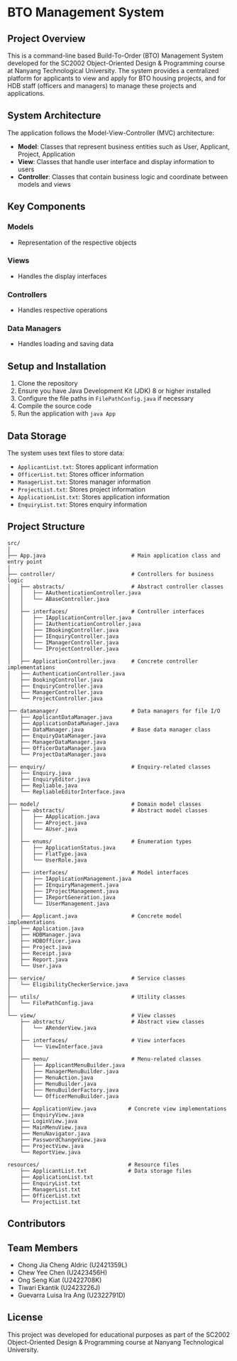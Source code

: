 # BTO Management System

## Project Overview

This is a command-line based Build-To-Order (BTO) Management System developed for the SC2002 Object-Oriented Design & Programming course at Nanyang Technological University. The system provides a centralized platform for applicants to view and apply for BTO housing projects, and for HDB staff (officers and managers) to manage these projects and applications.

## System Architecture

The application follows the Model-View-Controller (MVC) architecture:

- **Model**: Classes that represent business entities such as User, Applicant, Project, Application
- **View**: Classes that handle user interface and display information to users
- **Controller**: Classes that contain business logic and coordinate between models and views

## Key Components

### Models
- Representation of the respective objects

### Views
- Handles the display interfaces

### Controllers
- Handles respective operations

### Data Managers
- Handles loading and saving data

## Setup and Installation

1. Clone the repository
2. Ensure you have Java Development Kit (JDK) 8 or higher installed
3. Configure the file paths in `FilePathConfig.java` if necessary
4. Compile the source code
5. Run the application with `java App`

## Data Storage

The system uses text files to store data:
- `ApplicantList.txt`: Stores applicant information
- `OfficerList.txt`: Stores officer information
- `ManagerList.txt`: Stores manager information
- `ProjectList.txt`: Stores project information
- `ApplicationList.txt`: Stores application information
- `EnquiryList.txt`: Stores enquiry information

## Project Structure

```
src/
│
├── App.java                           # Main application class and entry point
│
├── controller/                        # Controllers for business logic
│   ├── abstracts/                     # Abstract controller classes
│   │   ├── AAuthenticationController.java
│   │   └── ABaseController.java
│   │
│   ├── interfaces/                    # Controller interfaces
│   │   ├── IApplicationController.java
│   │   ├── IAuthenticationController.java
│   │   ├── IBookingController.java
│   │   ├── IEnquiryController.java
│   │   ├── IManagerController.java
│   │   └── IProjectController.java
│   │
│   ├── ApplicationController.java     # Concrete controller implementations
│   ├── AuthenticationController.java
│   ├── BookingController.java
│   ├── EnquiryController.java
│   ├── ManagerController.java
│   └── ProjectController.java
│
├── datamanager/                       # Data managers for file I/O
│   ├── ApplicantDataManager.java
│   ├── ApplicationDataManager.java
│   ├── DataManager.java               # Base data manager class
│   ├── EnquiryDataManager.java
│   ├── ManagerDataManager.java
│   ├── OfficerDataManager.java
│   └── ProjectDataManager.java
│
├── enquiry/                           # Enquiry-related classes
│   ├── Enquiry.java
│   ├── EnquiryEditor.java
│   ├── Repliable.java
│   └── RepliableEditorInterface.java
│
├── model/                             # Domain model classes
│   ├── abstracts/                     # Abstract model classes
│   │   ├── AApplication.java
│   │   ├── AProject.java
│   │   └── AUser.java
│   │
│   ├── enums/                         # Enumeration types
│   │   ├── ApplicationStatus.java
│   │   ├── FlatType.java
│   │   └── UserRole.java
│   │
│   ├── interfaces/                    # Model interfaces
│   │   ├── IApplicationManagement.java
│   │   ├── IEnquiryManagement.java
│   │   ├── IProjectManagement.java
│   │   ├── IReportGeneration.java
│   │   └── IUserManagement.java
│   │
│   ├── Applicant.java                 # Concrete model implementations
│   ├── Application.java
│   ├── HDBManager.java
│   ├── HDBOfficer.java
│   ├── Project.java
│   ├── Receipt.java
│   ├── Report.java
│   └── User.java
│
├── service/                           # Service classes
│   └── EligibilityCheckerService.java
│
├── utils/                             # Utility classes
│   └── FilePathConfig.java
│
└── view/                              # View classes
    ├── abstracts/                     # Abstract view classes
    │   └── ARenderView.java
    │
    ├── interfaces/                    # View interfaces
    │   └── ViewInterface.java
    │
    ├── menu/                          # Menu-related classes
    │   ├── ApplicantMenuBuilder.java
    │   ├── ManagerMenuBuilder.java
    │   ├── MenuAction.java
    │   ├── MenuBuilder.java
    │   ├── MenuBuilderFactory.java
    │   └── OfficerMenuBuilder.java
    │
    ├── ApplicationView.java          # Concrete view implementations
    ├── EnquiryView.java
    ├── LoginView.java
    ├── MainMenuView.java
    ├── MenuNavigator.java
    ├── PasswordChangeView.java
    ├── ProjectView.java
    └── ReportView.java

resources/                            # Resource files
    ├── ApplicantList.txt             # Data storage files
    ├── ApplicationList.txt
    ├── EnquiryList.txt
    ├── ManagerList.txt
    ├── OfficerList.txt
    └── ProjectList.txt
```

## Contributors
## Team Members

- Chong Jia Cheng Aldric (U2421359L)
- Chew Yee Chen (U2423456H)
- Ong Seng Kiat (U2422708K)
- Tiwari Ekantik (U2423226J)
- Guevarra Luisa Ira Ang (U2322791D)

## License

This project was developed for educational purposes as part of the SC2002 Object-Oriented Design & Programming course at Nanyang Technological University.
